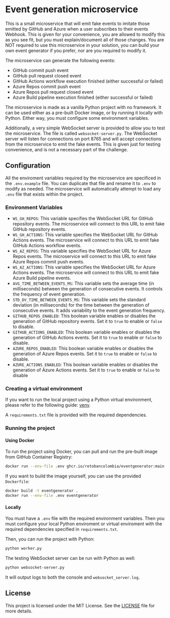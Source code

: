 # Event generation microservice

This is a small microservice that will emit fake events to imitate those emitted by GitHub and Azure when a user subscribes to their events Webhook. This is given for your convenience, you are allowed to modify this as you see fit, but you must explain/document all of those changes. You are NOT required to use this microservice in your solution, you can build your own event generator if you prefer, nor are you required to modify it.

The microservice can generate the following events:

- GitHub commit push event
- GitHub pull request closed event
- GitHub Actions workflow execution finished (either successful or failed)
- Azure Repos commit push event
- Azure Repos pull request closed event
- Azure Build pipeline  execution finished (either successful or failed)

The microservice is made as a vanilla Python project with no framework. It can be used either as a pre-built Docker image, or by running it locally with Python. Either way, you must configure some environment variables.

Additionally, a very simple WebSocket server is provided to allow you to test the microservice. The file is called `websocket-server.py`. The WebSocket server will listen for connections on port 8765 and will accept connections from the microservice to emit the fake events. This is given just for testing convenience, and is not a necessary part of the challenge.

## Configuration

All the enviroment variables required by the microservice are specificed in the `.env.example` file. You can duplicate that file and rename it to `.env` to modify as needed. The microservice will automatically attempt to load any `.env` file that exists within the project.

### Environment Variables

- `WS_GH_REPOS`: This variable specifies the WebSocket URL for GitHub repository events. The microservice will connect to this URL to emit fake GitHub repository events.
- `WS_GH_ACTIONS`: This variable specifies the WebSocket URL for GitHub Actions events. The microservice will connect to this URL to emit fake GitHub Actions workflow events.
- `WS_AZ_REPOS`: This variable specifies the WebSocket URL for Azure Repos events. The microservice will connect to this URL to emit fake Azure Repos commit push events.
- `WS_AZ_ACTIONS`: This variable specifies the WebSocket URL for Azure Actions events. The microservice will connect to this URL to emit fake Azure Build pipeline events.
- `AVG_TIME_BETWEEN_EVENTS_MS`: This variable sets the average time (in milliseconds) between the generation of consecutive events. It controls the frequency of event generation.
- `STD_DV_TIME_BETWEEN_EVENTS_MS`: This variable sets the standard deviation (in milliseconds) for the time between the generation of consecutive events. It adds variability to the event generation frequency.
- `GITHUB_REPOS_ENABLED`: This boolean variable enables or disables the generation of GitHub repository events. Set it to `true` to enable or `false` to disable.
- `GITHUB_ACTIONS_ENABLED`: This boolean variable enables or disables the generation of GitHub Actions events. Set it to `true` to enable or `false` to disable.
- `AZURE_REPOS_ENABLED`: This boolean variable enables or disables the generation of Azure Repos events. Set it to `true` to enable or `false` to disable.
- `AZURE_ACTIONS_ENABLED`: This boolean variable enables or disables the generation of Azure Actions events. Set it to `true` to enable or `false` to disable

### Creating a virtual environment

If you want to run the local project using a Python virtual environment, please refer to the following guide: [venv](https://docs.python.org/3/library/venv.html).

A `requirements.txt` file is provided with the required dependencies.

### Running the project

#### Using Docker

To run the project using Docker, you can pull and run the pre-built image from GitHub Container Registry:

```bash
docker run --env-file .env ghcr.io/retobancolombia/eventgenerator:main
```

If you want to build the image yourself, you can use the provided `Dockerfile`:

```bash
docker build -t eventgenerator .
docker run --env-file .env eventgenerator
```

#### Locally

You must have a `.env` file with the required environment variables. Then you must configure your local Python enviroment or virtual enviroment with the required dependencies specified in `requirements.txt`.

Then, you can run the project with Python:

```bash
python worker.py
```

The testing WebSocket server can be run with Python as well:

```bash
python websocket-server.py
```

It will output logs to both the console and `websocket_server.log`.

## License

This project is licensed under the MIT License. See the [LICENSE](LICENSE) file for more details.
